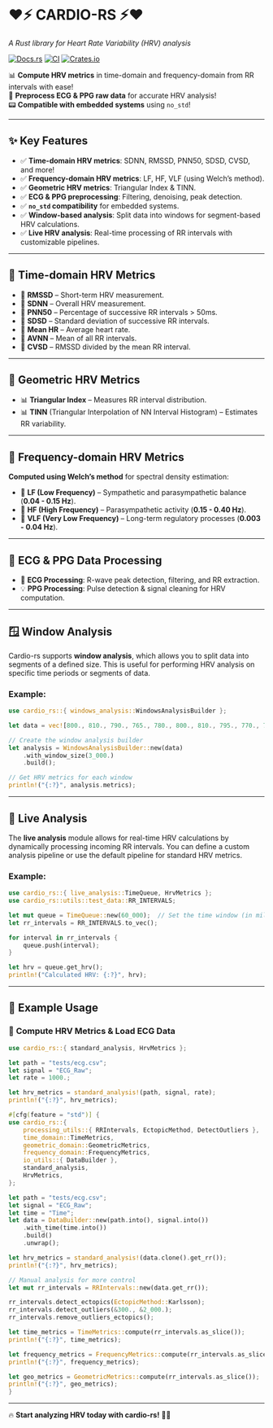# ❤️⚡ **CARDIO-RS** ⚡❤️  
*A Rust library for Heart Rate Variability (HRV) analysis*  

[![Docs.rs](https://docs.rs/cardio-rs/badge.svg)](https://docs.rs/cardio-rs)  [![CI](https://github.com/bgallois/cardio-rs/actions/workflows/test.yml/badge.svg)](https://github.com/bgallois/cardio-rs/actions/) [![Crates.io](https://img.shields.io/crates/v/cardio-rs.svg)](https://crates.io/crates/cardio-rs)

📊 **Compute HRV metrics** in time-domain and frequency-domain from RR intervals with ease!  
💓 **Preprocess ECG & PPG raw data** for accurate HRV analysis!  
📟 **Compatible with embedded systems** using `no_std`!

---

## ✨ **Key Features**  

- ✅ **Time-domain HRV metrics**: SDNN, RMSSD, PNN50, SDSD, CVSD, and more!  
- ✅ **Frequency-domain HRV metrics**: LF, HF, VLF (using Welch’s method).  
- ✅ **Geometric HRV metrics**: Triangular Index & TINN.  
- ✅ **ECG & PPG preprocessing**: Filtering, denoising, peak detection.  
- ✅ **`no_std` compatibility** for embedded systems.  
- ✅ **Window-based analysis**: Split data into windows for segment-based HRV calculations.  
- ✅ **Live HRV analysis**: Real-time processing of RR intervals with customizable pipelines.

---

## 📏 **Time-domain HRV Metrics**  

- 🔹 **RMSSD** – Short-term HRV measurement.  
- 🔹 **SDNN** – Overall HRV measurement.  
- 🔹 **PNN50** – Percentage of successive RR intervals > 50ms.  
- 🔹 **SDSD** – Standard deviation of successive RR intervals.  
- 🔹 **Mean HR** – Average heart rate.  
- 🔹 **AVNN** – Mean of all RR intervals.  
- 🔹 **CVSD** – RMSSD divided by the mean RR interval.

---

## 📐 **Geometric HRV Metrics**  

- 📊 **Triangular Index** – Measures RR interval distribution.  
- 📊 **TINN** (Triangular Interpolation of NN Interval Histogram) – Estimates RR variability.

---

## 🎵 **Frequency-domain HRV Metrics**  

**Computed using Welch’s method** for spectral density estimation:

- 🎼 **LF (Low Frequency)** – Sympathetic and parasympathetic balance (**0.04 - 0.15 Hz**).  
- 🎼 **HF (High Frequency)** – Parasympathetic activity (**0.15 - 0.40 Hz**).  
- 🎼 **VLF (Very Low Frequency)** – Long-term regulatory processes (**0.003 - 0.04 Hz**).  

---

## 🏥 **ECG & PPG Data Processing**  

- 📡 **ECG Processing**: R-wave peak detection, filtering, and RR extraction.  
- 💡 **PPG Processing**: Pulse detection & signal cleaning for HRV computation.

---

## 🪟 **Window Analysis**  

Cardio-rs supports **window analysis**, which allows you to split data into segments of a defined size. This is useful for performing HRV analysis on specific time periods or segments of data.

### Example:

```rust
use cardio_rs::{ windows_analysis::WindowsAnalysisBuilder };

let data = vec![800., 810., 790., 765., 780., 800., 810., 795., 770., 785.];

// Create the window analysis builder
let analysis = WindowsAnalysisBuilder::new(data)
    .with_window_size(3_000.)
    .build();

// Get HRV metrics for each window
println!("{:?}", analysis.metrics);
```

---

## 🔄 **Live Analysis**  

The **live analysis** module allows for real-time HRV calculations by dynamically processing incoming RR intervals. You can define a custom analysis pipeline or use the default pipeline for standard HRV metrics.

### Example:

```rust
use cardio_rs::{ live_analysis::TimeQueue, HrvMetrics };
use cardio_rs::utils::test_data::RR_INTERVALS;

let mut queue = TimeQueue::new(60_000);  // Set the time window (in milliseconds)
let rr_intervals = RR_INTERVALS.to_vec();

for interval in rr_intervals {
    queue.push(interval);
}

let hrv = queue.get_hrv();
println!("Calculated HRV: {:?}", hrv);
```

---

## 🦀 **Example Usage**  

### 🚀 **Compute HRV Metrics & Load ECG Data**  

```rust
use cardio_rs::{ standard_analysis, HrvMetrics };

let path = "tests/ecg.csv";
let signal = "ECG_Raw";
let rate = 1000.;

let hrv_metrics = standard_analysis!(path, signal, rate);
println!("{:?}", hrv_metrics);
```

```rust
#[cfg(feature = "std")] {
use cardio_rs::{
    processing_utils::{ RRIntervals, EctopicMethod, DetectOutliers },
    time_domain::TimeMetrics,
    geometric_domain::GeometricMetrics,
    frequency_domain::FrequencyMetrics,
    io_utils::{ DataBuilder },
    standard_analysis,
    HrvMetrics,
};

let path = "tests/ecg.csv";
let signal = "ECG_Raw";
let time = "Time";
let data = DataBuilder::new(path.into(), signal.into())
    .with_time(time.into())
    .build()
    .unwrap();

let hrv_metrics = standard_analysis!(data.clone().get_rr());
println!("{:?}", hrv_metrics);

// Manual analysis for more control
let mut rr_intervals = RRIntervals::new(data.get_rr());

rr_intervals.detect_ectopics(EctopicMethod::Karlsson);
rr_intervals.detect_outliers(&300., &2_000.);
rr_intervals.remove_outliers_ectopics();

let time_metrics = TimeMetrics::compute(rr_intervals.as_slice());
println!("{:?}", time_metrics);

let frequency_metrics = FrequencyMetrics::compute(rr_intervals.as_slice(), 10.);
println!("{:?}", frequency_metrics);

let geo_metrics = GeometricMetrics::compute(rr_intervals.as_slice());  // Corrected module name
println!("{:?}", geo_metrics);
}
```

---

🔥 **Start analyzing HRV today with cardio-rs!** 🚀💓
